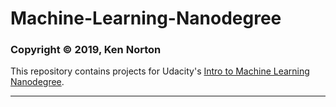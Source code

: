 # Machine-Learning-Nanodegree

### Copyright © 2019, Ken Norton

This repository contains projects for Udacity's [Intro to Machine Learning Nanodegree](https://d20vrrgs8k4bvw.cloudfront.net/documents/en-US/intro-to-machine-learning-nanodegree-program-syllabus.pdf). 

---
